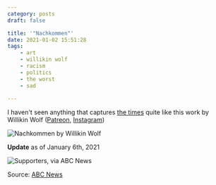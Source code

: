 ```yaml
---
category: posts
draft: false

title: '"Nachkommen"'
date: 2021-01-02 15:51:28
tags:
    - art
    - willikin wolf
    - racism
    - politics
    - the worst
    - sad
    
---
```


I haven't seen anything that captures [the times](https://www.washingtonpost.com/local/trump-january6-dc-protest/2020/12/30/1773b19c-4acc-11eb-839a-cf4ba7b7c48c_story.html) quite like this work by Willikin Wolf ([Patreon](https://www.patreon.com/willikinwolf), [Instagram](https://www.instagram.com/WillikinWolf/?hl=en))

![Nachkommen by Willikin Wolf](/misc/n/nachkommen.jpg)

**Update** as of January 6th, 2021

![Supporters, via ABC News](/misc/n/nachkommen-1.jpg)

Source: [ABC News](https://www.facebook.com/ABCNews/photos/a.10150095914943812/10160579662198812/)
